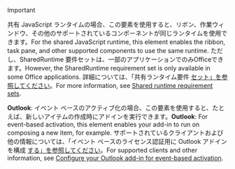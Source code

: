 > [!IMPORTANT]
> <span data-ttu-id="42c1d-101">共有 JavaScript ランタイムの場合、この要素を使用すると、リボン、作業ウィンドウ、その他のサポートされているコンポーネントが同じランタイムを使用できます。</span><span class="sxs-lookup"><span data-stu-id="42c1d-101">For the shared JavaScript runtime, this element enables the ribbon, task pane, and other supported components to use the same runtime.</span></span> <span data-ttu-id="42c1d-102">ただし、SharedRuntime 要件セットは、一部のアプリケーションでのみOfficeできます。</span><span class="sxs-lookup"><span data-stu-id="42c1d-102">However, the SharedRuntime requirement set is only available in some Office applications.</span></span> <span data-ttu-id="42c1d-103">詳細については、「共有ランタイム要件 [セット」を参照してください](../reference/requirement-sets/shared-runtime-requirement-sets.md)。</span><span class="sxs-lookup"><span data-stu-id="42c1d-103">For more information, see [Shared runtime requirement sets](../reference/requirement-sets/shared-runtime-requirement-sets.md).</span></span>
>
> <span data-ttu-id="42c1d-104">**Outlook**: イベント ベースのアクティブ化の場合、この要素を使用すると、たとえば、新しいアイテムの作成時にアドインを実行できます。</span><span class="sxs-lookup"><span data-stu-id="42c1d-104">**Outlook**: For event-based activation, this element enables your add-in to run on composing a new item, for example.</span></span> <span data-ttu-id="42c1d-105">サポートされているクライアントおよび他の情報については、「イベント ベースのライセンス認証用に Outlook アドインを構成 [する」を参照してください](../outlook/autolaunch.md)。</span><span class="sxs-lookup"><span data-stu-id="42c1d-105">For supported clients and other information, see [Configure your Outlook add-in for event-based activation](../outlook/autolaunch.md).</span></span>
